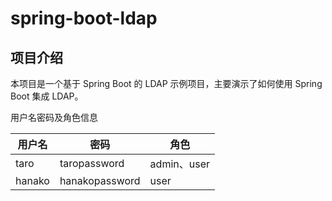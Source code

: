# spring-boot-ldap

## 项目介绍

本项目是一个基于 Spring Boot 的 LDAP 示例项目，主要演示了如何使用 Spring Boot 集成 LDAP。

用户名密码及角色信息

| 用户名 | 密码 | 角色 |
| --- | --- | --- |
| taro | taropassword | admin、user |
| hanako | hanakopassword | user |
